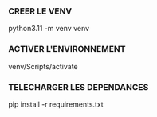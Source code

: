 
### CREER LE VENV 

python3.11 -m venv venv

### ACTIVER L'ENVIRONNEMENT 

venv/Scripts/activate

### TELECHARGER LES DEPENDANCES 

pip install -r requirements.txt